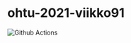 # ohtu-2021-viikko91

![Github Actions](https://github.com/tomihaapala/ohtu-2021-viikko1/workflows/Java%20CI%20with%20Gradle/badge.svg)

